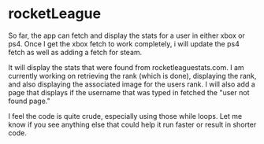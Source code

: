 # rocketLeague

So far, the app can fetch and display the stats for a user in either xbox or ps4. Once I get the xbox fetch to work completely, i will update the ps4 fetch as well as adding a fetch for steam. 

It will display the stats that were found from rocketleaguestats.com. I am currently working on retrieving the rank (which is done), displaying the rank, and also displaying the associated image for the users rank. I will also add a page that displays if the username that was typed in fetched the "user not found page."

I feel the code is quite crude, especially using those while loops. Let me know if you see anything else that could help it run faster or result in shorter code.
